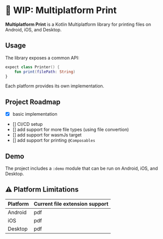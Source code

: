 # 🚧 WIP: Multiplatform Print

**Multiplatform Print** is a Kotlin Multiplatform library for printing files on Android, iOS, and Desktop.

## Usage

The library exposes a common API:

```kotlin
expect class Printer() {
    fun print(filePath: String)
}
```

Each platform provides its own implementation.

## Project Roadmap

- [x] basic implementation
- [] CI/CD setup
- [] add support for more file types (using file convertion)
- [] add support for wasmJs target
- [] add support for printing `@Composables`

## Demo

The project includes a `:demo` module that can be run on Android, iOS, and Desktop.

## ⚠️ Platform Limitations


| Platform | Current file extension support |
|----------|--------------------------|
| Android  | pdf |
| iOS      | pdf |
| Desktop  | pdf |


